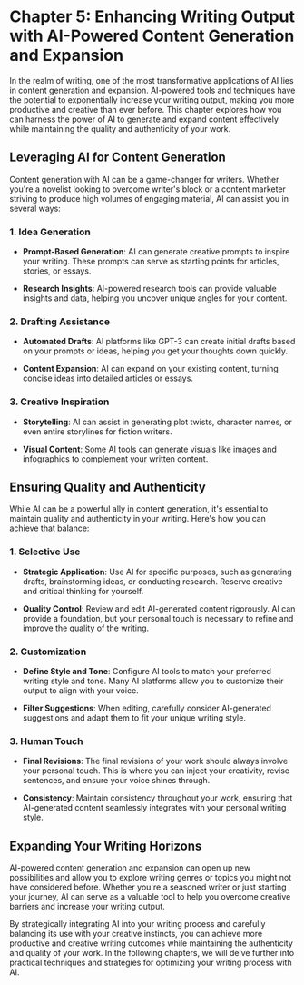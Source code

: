 Chapter 5: Enhancing Writing Output with AI-Powered Content Generation and Expansion
====================================================================================

In the realm of writing, one of the most transformative applications of AI lies in content generation and expansion. AI-powered tools and techniques have the potential to exponentially increase your writing output, making you more productive and creative than ever before. This chapter explores how you can harness the power of AI to generate and expand content effectively while maintaining the quality and authenticity of your work.

Leveraging AI for Content Generation
------------------------------------

Content generation with AI can be a game-changer for writers. Whether you're a novelist looking to overcome writer's block or a content marketer striving to produce high volumes of engaging material, AI can assist you in several ways:

### 1. **Idea Generation**

* **Prompt-Based Generation**: AI can generate creative prompts to inspire your writing. These prompts can serve as starting points for articles, stories, or essays.

* **Research Insights**: AI-powered research tools can provide valuable insights and data, helping you uncover unique angles for your content.

### 2. **Drafting Assistance**

* **Automated Drafts**: AI platforms like GPT-3 can create initial drafts based on your prompts or ideas, helping you get your thoughts down quickly.

* **Content Expansion**: AI can expand on your existing content, turning concise ideas into detailed articles or essays.

### 3. **Creative Inspiration**

* **Storytelling**: AI can assist in generating plot twists, character names, or even entire storylines for fiction writers.

* **Visual Content**: Some AI tools can generate visuals like images and infographics to complement your written content.

Ensuring Quality and Authenticity
---------------------------------

While AI can be a powerful ally in content generation, it's essential to maintain quality and authenticity in your writing. Here's how you can achieve that balance:

### 1. **Selective Use**

* **Strategic Application**: Use AI for specific purposes, such as generating drafts, brainstorming ideas, or conducting research. Reserve creative and critical thinking for yourself.

* **Quality Control**: Review and edit AI-generated content rigorously. AI can provide a foundation, but your personal touch is necessary to refine and improve the quality of the writing.

### 2. **Customization**

* **Define Style and Tone**: Configure AI tools to match your preferred writing style and tone. Many AI platforms allow you to customize their output to align with your voice.

* **Filter Suggestions**: When editing, carefully consider AI-generated suggestions and adapt them to fit your unique writing style.

### 3. **Human Touch**

* **Final Revisions**: The final revisions of your work should always involve your personal touch. This is where you can inject your creativity, revise sentences, and ensure your voice shines through.

* **Consistency**: Maintain consistency throughout your work, ensuring that AI-generated content seamlessly integrates with your personal writing style.

Expanding Your Writing Horizons
-------------------------------

AI-powered content generation and expansion can open up new possibilities and allow you to explore writing genres or topics you might not have considered before. Whether you're a seasoned writer or just starting your journey, AI can serve as a valuable tool to help you overcome creative barriers and increase your writing output.

By strategically integrating AI into your writing process and carefully balancing its use with your creative instincts, you can achieve more productive and creative writing outcomes while maintaining the authenticity and quality of your work. In the following chapters, we will delve further into practical techniques and strategies for optimizing your writing process with AI.
